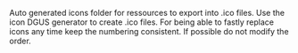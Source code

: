 Auto generated icons folder for ressources to export into .ico files.
Use the icon DGUS generator to create .ico files.
For being able to fastly replace icons any time keep the numbering consistent.
If possible do not modify the order.

